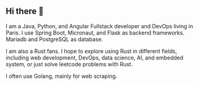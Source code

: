 ## Hi there 👋
I am a Java, Python, and Angular Fullstack developer and DevOps living in Paris. 
I use Spring Boot, Micronaut, and Flask as backend frameworks.
Mariadb and PostgreSQL as database.

I am also a Rust fans. I hope to explore using Rust in different fields, including web development, DevOps, data science, AI, and embedded system, or just solve leetcode problems with Rust.

I often use Golang, mainly for web scraping.
<!--
**xudongzhaodev/xudongzhaodev** is a ✨ _special_ ✨ repository because its `README.md` (this file) appears on your GitHub profile.

Here are some ideas to get you started:

- 🔭 I’m currently working on ...
- 🌱 I’m currently learning ...
- 👯 I’m looking to collaborate on ...
- 🤔 I’m looking for help with ...
- 💬 Ask me about ...
- 📫 How to reach me: ...
- 😄 Pronouns: ...
- ⚡ Fun fact: ...
-->
